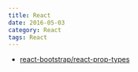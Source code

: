 ```yaml
---
title: React
date: 2016-05-03
category: React
tags: React
---
```


- [react-bootstrap/react-prop-types](https://github.com/react-bootstrap/react-prop-types)
